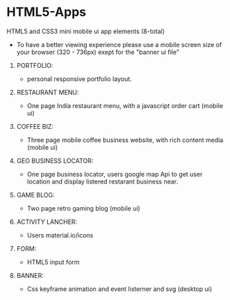 # HTML5-Apps
HTML5 and CSS3 mini mobile ui app elements (8-total)

- To have a better viewing experience please use a mobile screen size of your browser (320 - 736px) exept for the "banner ui file"

<!-- Projects -->

1. PORTFOLIO:
    - personal responsive portfolio layout.

2. RESTAURANT MENU:
    - One page India restaurant menu, with a javascript order cart (mobile ui)

3. COFFEE BIZ:
    - Three page mobile coffee business website, with rich content media (mobile ui)

4. GEO BUSINESS LOCATOR:
    - One page business locator, users google map Api to get user location and display listered restarant business near.

5. GAME BLOG:
    - Two page retro gaming blog (mobile ui)

6. ACTIVITY LANCHER:
    -  Users material.io/icons

7. FORM:
    - HTML5 input form

8. BANNER:
    - Css keyframe animation and event listerner and svg (desktop ui)
